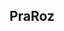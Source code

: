 <!DOCTYPE html>
<html lang="en">
<head>
    <title>Webpage Design</title>
  <link rel="stylesheet" href="Styles/style.css"to 
</head> 
 <body>
       <div class="main">
           <div class="navbar">
               <div class="icon">
                   <h2 class="logo">PraRoz</h2>
               </div>
           </div>
       </div>
 </body> 
</html>

